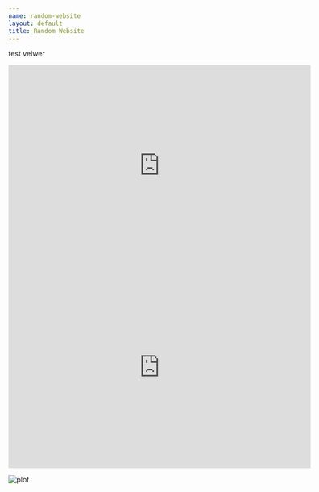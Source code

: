 ```yaml
--- 
name: random-website
layout: default
title: Random Website
---
```


test veiwer

<iframe id="daintree" style="border: none;" height="400" width="600" src="http://phenocam.anu.edu.au/TERN_Discovery_01.html"></iframe>
<iframe id="tumba" style="border: none;" height="400" width="600" src="http://brawn.anu.edu.au:8081/geoexplorer/viewer/#maps/1"></iframe>


<!--![plot](/images/hist_x.png)-->
![plot](/random-website/images/hist_x.png)
